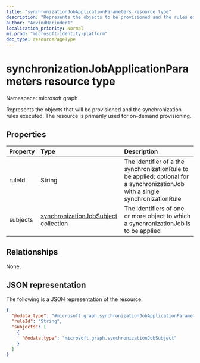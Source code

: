 ```yaml
---
title: "synchronizationJobApplicationParameters resource type"
description: "Represents the objects to be provisioned and the rules executed during on-demand provisioning."
author: "ArvindHarinder1"
localization_priority: Normal
ms.prod: "microsoft-identity-platform"
doc_type: resourcePageType
---
```


# synchronizationJobApplicationParameters resource type

Namespace: microsoft.graph

Represents the objects that will be provisioned and the synchronization rules executed. The resource is primarily used for on-demand provisioning. 

## Properties
|Property|Type|Description|
|:---|:---|:---|
|ruleId|String|The identifier of a the synchronizationRule  to be applied; optional for a synchronizationJob  with a single synchronizationRule |
|subjects|[synchronizationJobSubject](../resources/synchronization-synchronizationjobsubject.md) collection|The identifiers of one or more object to which a synchronizationJob  is to be applied|

## Relationships
None.

## JSON representation
The following is a JSON representation of the resource.
<!-- {
  "blockType": "resource",
  "@odata.type": "microsoft.graph.synchronizationJobApplicationParameters"
}
-->
``` json
{
  "@odata.type": "#microsoft.graph.synchronizationJobApplicationParameters",
  "ruleId": "String",
  "subjects": [
    {
      "@odata.type": "microsoft.graph.synchronizationJobSubject"
    }
  ]
}
```

